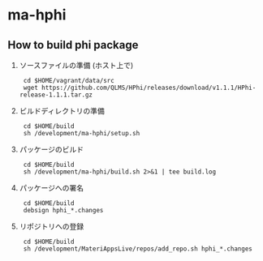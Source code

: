 # ma-hphi

## How to build phi package

1. ソースファイルの準備 (ホスト上で)

        cd $HOME/vagrant/data/src
        wget https://github.com/QLMS/HPhi/releases/download/v1.1.1/HPhi-release-1.1.1.tar.gz

2. ビルドディレクトリの準備

        cd $HOME/build
        sh /development/ma-hphi/setup.sh

3. パッケージのビルド

        cd $HOME/build
        sh /development/ma-hphi/build.sh 2>&1 | tee build.log

4. パッケージへの署名

        cd $HOME/build
        debsign hphi_*.changes 

5. リポジトリへの登録

        cd $HOME/build
        sh /development/MateriAppsLive/repos/add_repo.sh hphi_*.changes
